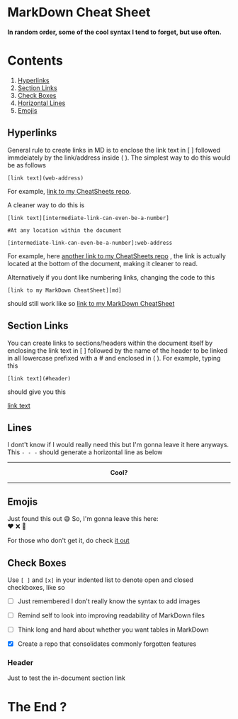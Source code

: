 # MarkDown Cheat Sheet
**In random order, some of the cool syntax I tend to forget, but use often.**


# Contents
1. [Hyperlinks](#hyperlinks)
2. [Section Links](#section-links)
3. [Check Boxes](#check-boxes)
4. [Horizontal Lines](#lines)
5. [Emojis](#emojis)

## Hyperlinks
General rule to create links in MD is to enclose the link text in [ ] followed immdeiately by the link/address inside ( ).
The simplest way to do this would be as follows
```
[link text](web-address)
```
For example, [link to my CheatSheets repo](https://github.com/mtc-20/CheatSheets).


A cleaner way to do this is
```
[link text][intermediate-link-can-even-be-a-number]

#At any location within the document

[intermediate-link-can-even-be-a-number]:web-address
```
For example, here [another link to my CheatSheets repo][1] , the link is actually located at the bottom of the document, making it cleaner to read.

Alternatively if you dont like numbering links, changing the code to this
```
[link to my MarkDown CheatSheet][md]
```
should still work like so
[link to my MarkDown CheatSheet][md]



## Section Links
You can create links to sections/headers within the document itself by enclosing the link text in [ ] followed by the name of the header to be linked in all lowercase
prefixed with a # and enclosed in ( ).
For example, typing this
```
[link text](#header)
```
should give you this

[link text](#header)

## Lines
I dont't know if I would really need this but I'm gonna leave it here anyways. This `- - -` should generate a horizontal line as below
- - - 
**<p align="center">Cool?</p>**
- - - 

## Emojis
Just found this out :sweat_smile: So, I'm gonna leave this here:  
:heart: :x: :robot:


For those who don't get it, do check [it out][ldr]


## Check Boxes
Use `[ ]` and `[x]` in your indented list to denote open and closed checkboxes, like so
- [ ] Just remembered I don't really know the syntax to add images
- [ ] Remind self to look into improving readability of MarkDown files
- [ ] Think long and hard about whether you want tables in MarkDown
- [x] Create a repo that consolidates commonly forgotten features




### Header
Just to test the in-document section link

# The End ?
[md]:https://github.com/mtc-20/CheatSheets/blob/master/MarkDown_CS.md
[1]:https://github.com/mtc-20/CheatSheets
[ldr]:https://en.wikipedia.org/wiki/Love,_Death_%26_Robots
